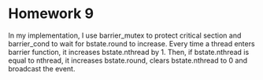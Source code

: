 # Homework 9
In my implementation, I use barrier_mutex to protect critical section and barrier_cond to wait for bstate.round to increase. Every time a thread enters barrier function, it increases bstate.nthread by 1. Then, if bstate.nthread is equal to nthread, it increases bstate.round, clears bstate.nthread to 0 and broadcast the event.  
